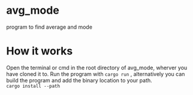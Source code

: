 # avg_mode
program to find average and mode

# How it works
Open the terminal or cmd in the root directory of avg_mode, wherver you have cloned it to.
Run the program with `cargo run` , alternatively you can build the program and add the binary location to your path.  
`cargo install --path`
